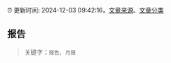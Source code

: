 :alarm_clock: 更新时间: 2024-12-03 09:42:16。[文章来源](/README.md)、[文章分类](/TAGS.md)

## 报告


> 关键字：`报告`、`月报`



